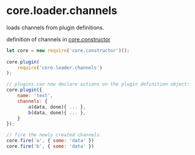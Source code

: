 # core.loader.channels

loads channels from plugin definitions.

definition of channels in <a href="https://github.com/ido-ofir/core.constructor">core.constructor</a>

```js
let core = new require('core.constructor')();
 
core.plugin(
    require('core.loader.channels')
);

// plugins can now declare actions on the plugin definition object:
core.plugin({
    name: 'test',
    channels: {
        a(data, done){ ... },
        b(data, done){ ... },
    }
});

// fire the newly created channels
core.fire('a', { some: 'data' })
core.fire('b', { some: 'data' })
```
